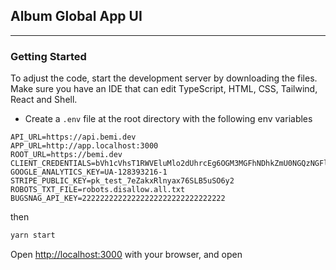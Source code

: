 ## Album Global App UI

---

### Getting Started

To adjust the code, start the development server by downloading the files. Make sure you have an IDE that can edit TypeScript, HTML, CSS, Tailwind, React and Shell.

- Create a `.env` file at the root directory with the following env variables

```
API_URL=https://api.bemi.dev
APP_URL=http://app.localhost:3000
ROOT_URL=https://bemi.dev
CLIENT_CREDENTIALS=bVh1cVhsT1RWVEluMlo2dUhrcEg6OGM3MGFhNDhkZmU0NGQzNGFlMjA0MGUzNzU5ZmFlZTA=
GOOGLE_ANALYTICS_KEY=UA-128393216-1
STRIPE_PUBLIC_KEY=pk_test_7eZakxRlnyax76SLB5uSO6y2
ROBOTS_TXT_FILE=robots.disallow.all.txt
BUGSNAG_API_KEY=22222222222222222222222222222222
```

then

```bash
yarn start
```

Open [http://localhost:3000](http://localhost:3002) with your browser, and open
